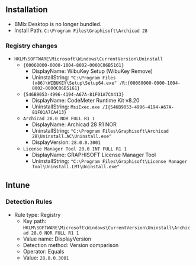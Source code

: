 ## Installation
- BMIx Desktop is no longer bundled.
- Install Path: `C:\Program Files\Graphisoft\Archicad 28`
### Registry changes
- `HKLM\SOFTWARE\Microsoft\Windows\CurrentVersion\Uninstall`
	- `{00060000-0000-1004-8002-0000C06B5161}`
		- DisplayName: WibuKey Setup (WibuKey Remove)
		- UninstallString: `"C:\Program Files (x86)\WIBUKEY\Setup\Setup64.exe" /R:{00060000-0000-1004-8002-0000C06B5161}`
	- `{546B9053-4996-4194-A67A-81F01A7CA413}`
		- DisplayName: CodeMeter Runtime Kit v8.20
		- UninstallString: `MsiExec.exe /I{546B9053-4996-4194-A67A-81F01A7CA413}`
	- `Archicad 28.0 NOR FULL R1 1`
		- DisplayName: Archicad 28 R1 NOR
		- UninstallString: `"C:\Program Files\Graphisoft\Archicad 28\Uninstall.AC\Uninstall.exe"`
		- DisplayVersion: `28.0.0.3001`
	- `License Manager Tool 20.0 INT FULL R1 1`
		- DisplayName: GRAPHISOFT License Manager Tool
		- UninstallString: `"C:\Program Files\Graphisoft\License Manager Tool\Uninstall.LMT\Uninstall.exe"`

## Intune
### Detection Rules
- Rule type: Registry
	- Key path: `HKLM\SOFTWARE\Microsoft\Windows\CurrentVersion\Uninstall\Archicad 28.0 NOR FULL R1 1`
	- Value name: DisplayVersion
	- Detection method: Version comparison
	- Operator: Equals
	- Value: `28.0.0.3001`